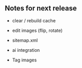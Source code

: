 ## Notes for next release

- clear / rebuild cache

- edit images (flip, rotate)

- sitemap.xml

- ai integration

- Tag images